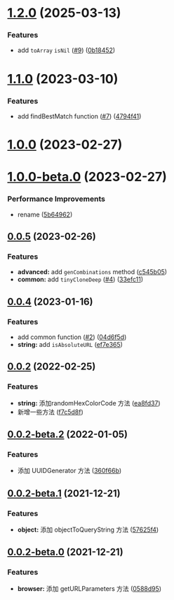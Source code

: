 

# [1.2.0](https://github.com/Wxh16144/utils/compare/1.1.0...1.2.0) (2025-03-13)


### Features

* add `toArray` `isNil` ([#9](https://github.com/Wxh16144/utils/issues/9)) ([0b18452](https://github.com/Wxh16144/utils/commit/0b1845244d9d31c71b3a9ccfb5032f41bc2885b3))

# [1.1.0](https://github.com/Wxh16144/utils/compare/1.0.0...1.1.0) (2023-03-10)


### Features

* add findBestMatch function ([#7](https://github.com/Wxh16144/utils/issues/7)) ([4794f41](https://github.com/Wxh16144/utils/commit/4794f41b93c0cfee9cf37780517d659ad789e837))

# [1.0.0](https://github.com/Wxh16144/utils/compare/1.0.0-beta.0...1.0.0) (2023-02-27)

# [1.0.0-beta.0](https://github.com/Wxh16144/utils/compare/0.0.5...1.0.0-beta.0) (2023-02-27)


### Performance Improvements

* rename ([5b64962](https://github.com/Wxh16144/utils/commit/5b6496249afeeb3f5dcdaae3b739bac6509b6c7a))

## [0.0.5](https://github.com/Wxh16144/utils/compare/0.0.4...0.0.5) (2023-02-26)


### Features

* **advanced:** add `genCombinations` method ([c545b05](https://github.com/Wxh16144/utils/commit/c545b05e0da57d731b76504b8a6e35070a7e4454))
* **common:** add `tinyCloneDeep` ([#4](https://github.com/Wxh16144/utils/issues/4)) ([33efc11](https://github.com/Wxh16144/utils/commit/33efc1101221c8e543ad582991250f9cc9924bd4))



## [0.0.4](https://github.com/Wxh16144/utils/compare/0.0.2...0.0.4) (2023-01-16)


### Features

* add common function ([#2](https://github.com/Wxh16144/utils/issues/2)) ([04d6f5d](https://github.com/Wxh16144/utils/commit/04d6f5dc5cac687c48e7bdca0341d686cbd4bbbb))
* **string:** add `isAbsoluteURL` ([ef7e365](https://github.com/Wxh16144/utils/commit/ef7e365cf5a69c3d81e82f1b81039236ddc9ad42))



## [0.0.2](https://github.com/Wxh16144/utils/compare/0.0.2-beta.2...0.0.2) (2022-02-25)


### Features

* **string:** 添加randomHexColorCode 方法 ([ea8fd37](https://github.com/Wxh16144/utils/commit/ea8fd378aa5c4a9a73731e7663a6176f458436de))
* 新增一些方法 ([f7c5d8f](https://github.com/Wxh16144/utils/commit/f7c5d8ff54643b6b83a30b84fb7334792ebcd9eb))



## [0.0.2-beta.2](https://github.com/Wxh16144/utils/compare/0.0.2-beta.1...0.0.2-beta.2) (2022-01-05)


### Features

* 添加 UUIDGenerator 方法 ([360f66b](https://github.com/Wxh16144/utils/commit/360f66b354c88bf7b733fef46a44e1a79d85f80d))



## [0.0.2-beta.1](https://github.com/Wxh16144/utils/compare/0.0.2-beta.0...0.0.2-beta.1) (2021-12-21)


### Features

* **object:** 添加 objectToQueryString 方法 ([57625f4](https://github.com/Wxh16144/utils/commit/57625f46b57cf1c82d1d610159e49da41f8272a1))



## [0.0.2-beta.0](https://github.com/Wxh16144/utils/compare/0588d95eed2b55a5ffefb66dc9142ed20003797f...0.0.2-beta.0) (2021-12-21)


### Features

* **browser:** 添加 getURLParameters 方法 ([0588d95](https://github.com/Wxh16144/utils/commit/0588d95eed2b55a5ffefb66dc9142ed20003797f))